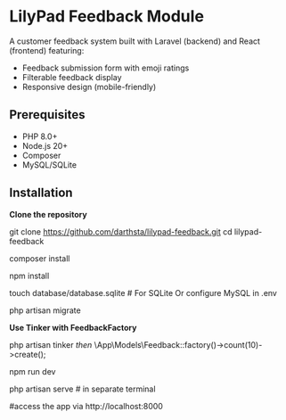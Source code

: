 # LilyPad Feedback Module

A customer feedback system built with Laravel (backend) and React (frontend) featuring:
- Feedback submission form with emoji ratings
- Filterable feedback display
- Responsive design (mobile-friendly)


## Prerequisites

- PHP 8.0+
- Node.js 20+
- Composer
- MySQL/SQLite

## Installation

**Clone the repository**

   git clone https://github.com/darthsta/lilypad-feedback.git
   cd lilypad-feedback

   composer install

   npm install

   touch database/database.sqlite  # For SQLite Or configure MySQL in .env

  php artisan migrate

  **Use Tinker with FeedbackFactory**

  php artisan tinker
    *then*
    \App\Models\Feedback::factory()->count(10)->create();

  npm run dev
  
  php artisan serve # in separate terminal

  #access the app via http://localhost:8000 
